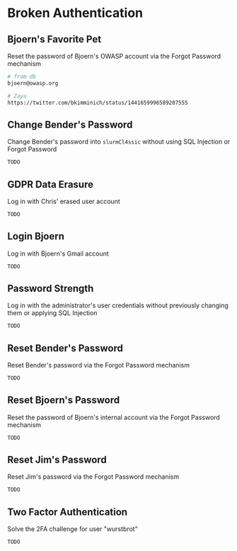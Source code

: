 # Broken Authentication

## Bjoern's Favorite Pet

Reset the password of Bjoern's OWASP account via the Forgot Password mechanism

```bash
# from db
bjoern@owasp.org

# Zaya
https://twitter.com/bkimminich/status/1441659996589207555
```

## Change Bender's Password

Change Bender's password into `slurmCl4ssic` without using SQL Injection or Forgot Password

```bash
TODO
```

## GDPR Data Erasure

Log in with Chris' erased user account

```bash
TODO
```

## Login Bjoern

Log in with Bjoern's Gmail account

```bash
TODO
```

## Password Strength

Log in with the administrator's user credentials without previously changing them or applying SQL Injection

```bash
TODO
```

## Reset Bender's Password

Reset Bender's password via the Forgot Password mechanism

```bash
TODO
```

## Reset Bjoern's Password

Reset the password of Bjoern's internal account via the Forgot Password mechanism

```bash
TODO
```

## Reset Jim's Password

Reset Jim's password via the Forgot Password mechanism

```bash
TODO
```

## Two Factor Authentication

Solve the 2FA challenge for user "wurstbrot"

```bash
TODO
```
